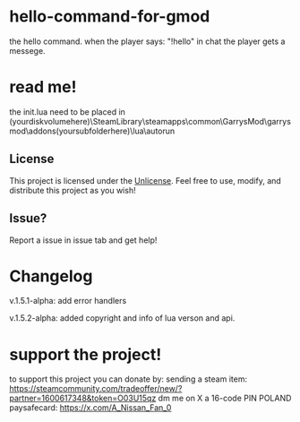 # hello-command-for-gmod
the hello command. when the player says: "!hello" in chat the player gets a messege.
# read me!
the init.lua need to be placed in  (yourdiskvolumehere)\SteamLibrary\steamapps\common\GarrysMod\garrysmod\addons\(yoursubfolderhere)\lua\autorun
## License
This project is licensed under the [Unlicense](LICENSE). Feel free to use, modify, and distribute this project as you wish!
## Issue?
Report a issue in issue tab and get help!
# Changelog
v.1.5.1-alpha: add error handlers

v.1.5.2-alpha: added copyright and info of lua verson and api.
# support the project!
to support this project you can donate by:
sending a steam item: https://steamcommunity.com/tradeoffer/new/?partner=1600617348&token=O03U15qz
dm me on X a 16-code PIN POLAND paysafecard: https://x.com/A_Nissan_Fan_0
